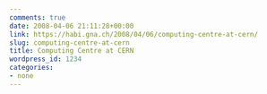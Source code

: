 ```yaml
---
comments: true
date: 2008-04-06 21:11:28+00:00
link: https://habi.gna.ch/2008/04/06/computing-centre-at-cern/
slug: computing-centre-at-cern
title: Computing Centre at CERN
wordpress_id: 1234
categories:
- none
---
```



